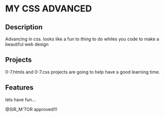 # MY CSS ADVANCED

## Description

Advancing in css.
looks like a fun to thing to do whiles you code to make a beautiful web design

## Projects
0-7.htmls and 0-7.css projects are going to help have a good learning time.


## Features




lets have fun...

@SIR_M'TOR approved!!!